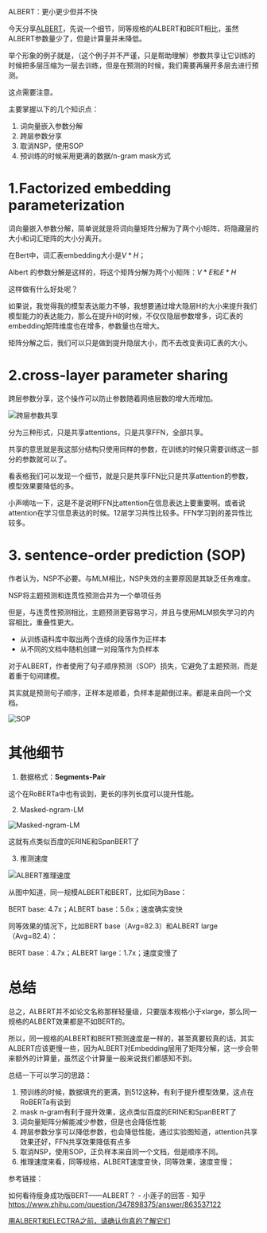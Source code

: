 ALBERT：更小更少但并不快

今天分享[ALBERT](https://arxiv.org/pdf/1909.11942.pdf, "ALBERT: A LITE BERT FOR SELF-SUPERVISED LEARNING OF LANGUAGE REPRESENTATIONS")，先说一个细节，同等规格的ALBERT和BERT相比，虽然ALBERT参数量少了，但是计算量并未降低。

举个形象的例子就是，（这个例子并不严谨，只是帮助理解）参数共享让它训练的时候把多层压缩为一层去训练，但是在预测的时候，我们需要再展开多层去进行预测。

这点需要注意。

主要掌握以下的几个知识点：

1. 词向量嵌入参数分解
2. 跨层参数分享
3. 取消NSP，使用SOP
4. 预训练的时候采用更满的数据/n-gram mask方式

# 1.Factorized embedding parameterization

词向量嵌入参数分解，简单说就是将词向量矩阵分解为了两个小矩阵，将隐藏层的大小和词汇矩阵的大小分离开。

在Bert中，词汇表embedding大小是$V*H$；

Albert 的参数分解是这样的，将这个矩阵分解为两个小矩阵：$V*E$和$E*H$

这样做有什么好处呢？

如果说，我觉得我的模型表达能力不够，我想要通过增大隐层H的大小来提升我们模型能力的表达能力，那么在提升H的时候，不仅仅隐层参数增多，词汇表的embedding矩阵维度也在增多，参数量也在增大。

矩阵分解之后，我们可以只是做到提升隐层大小，而不去改变表词汇表的大小。

# 2.cross-layer parameter sharing

跨层参数分享，这个操作可以防止参数随着网络层数的增大而增加。

![跨层参数共享](https://picsfordablog.oss-cn-beijing.aliyuncs.com/2020-12-04-063530.jpg)

分为三种形式，只是共享attentions，只是共享FFN，全部共享。

共享的意思就是我这部分结构只使用同样的参数，在训练的时候只需要训练这一部分的参数就可以了。

看表格我们可以发现一个细节，就是只是共享FFN比只是共享attention的参数，模型效果要降低的多。

小声嘀咕一下，这是不是说明FFN比attention在信息表达上要重要啊。或者说attention在学习信息表达的时候。12层学习共性比较多。FFN学习到的差异性比较多。

# 3. sentence-order prediction (SOP) 

作者认为，NSP不必要。与MLM相比，NSP失效的主要原因是其缺乏任务难度。

NSP将主题预测和连贯性预测合并为一个单项任务

但是，与连贯性预测相比，主题预测更容易学习，并且与使用MLM损失学习的内容相比，重叠性更大。

- 从训练语料库中取出两个连续的段落作为正样本
- 从不同的文档中随机创建一对段落作为负样本

对于ALBERT，作者使用了句子顺序预测（SOP）损失，它避免了主题预测，而是着重于句间建模。

其实就是预测句子顺序，正样本是顺着，负样本是颠倒过来。都是来自同一个文档。

![SOP](https://picsfordablog.oss-cn-beijing.aliyuncs.com/2020-12-04-063528.jpg)



# 其他细节

1. 数据格式：**Segments-Pair**

这个在RoBERTa中也有谈到，更长的序列长度可以提升性能。

2. Masked-ngram-LM

![Masked-ngram-LM](https://picsfordablog.oss-cn-beijing.aliyuncs.com/2020-12-04-063529.jpg)

这就有点类似百度的ERINE和SpanBERT了

3. 推测速度

![ALBERT推理速度](https://picsfordablog.oss-cn-beijing.aliyuncs.com/2020-12-04-064022.png)

从图中知道，同一规模ALBERT和BERT，比如同为Base：

BERT base: 4.7x；ALBERT base：5.6x；速度确实变快

同等效果的情况下，比如BERT base（Avg=82.3）和ALBERT large（Avg=82.4）：

BERT base：4.7x；ALBERT large：1.7x；速度变慢了

# 总结

总之，ALBERT并不如论文名称那样轻量级，只要版本规格小于xlarge，那么同一规格的ALBERT效果都是不如BERT的。

所以，同一规格的ALBERT和BERT预测速度是一样的，甚至真要较真的话，其实ALBERT应该更慢一些，因为ALBERT对Embedding层用了矩阵分解，这一步会带来额外的计算量，虽然这个计算量一般来说我们都感知不到。

总结一下可以学习的思路：

1. 预训练的时候，数据填充的更满，到512这种，有利于提升模型效果，这点在RoBERTa有谈到
2. mask n-gram有利于提升效果，这点类似百度的ERINE和SpanBERT了
3. 词向量矩阵分解能减少参数，但是也会降低性能
4. 跨层参数分享可以降低参数，也会降低性能，通过实验图知道，attention共享效果还好，FFN共享效果降低有点多
5. 取消NSP，使用SOP，正负样本来自同一个文档，但是顺序不同。
6. 推理速度来看，同等规格，ALBERT速度变快，同等效果，速度变慢；

参考链接：

如何看待瘦身成功版BERT——ALBERT？ - 小莲子的回答 - 知乎 https://www.zhihu.com/question/347898375/answer/863537122

[用ALBERT和ELECTRA之前，请确认你真的了解它们](https://kexue.fm/archives/7846)